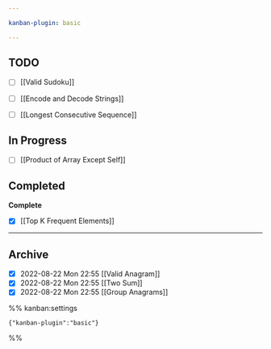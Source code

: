 ```yaml
---

kanban-plugin: basic

---
```


## TODO

- [ ] [[Valid Sudoku]]
- [ ] [[Encode and Decode Strings]]
- [ ] [[Longest Consecutive Sequence]]


## In Progress

- [ ] [[Product of Array Except Self]]


## Completed

**Complete**
- [x] [[Top K Frequent Elements]]


***

## Archive

- [x] 2022-08-22 Mon 22:55 [[Valid Anagram]]
- [x] 2022-08-22 Mon 22:55 [[Two Sum]]
- [x] 2022-08-22 Mon 22:55 [[Group Anagrams]]

%% kanban:settings
```
{"kanban-plugin":"basic"}
```
%%